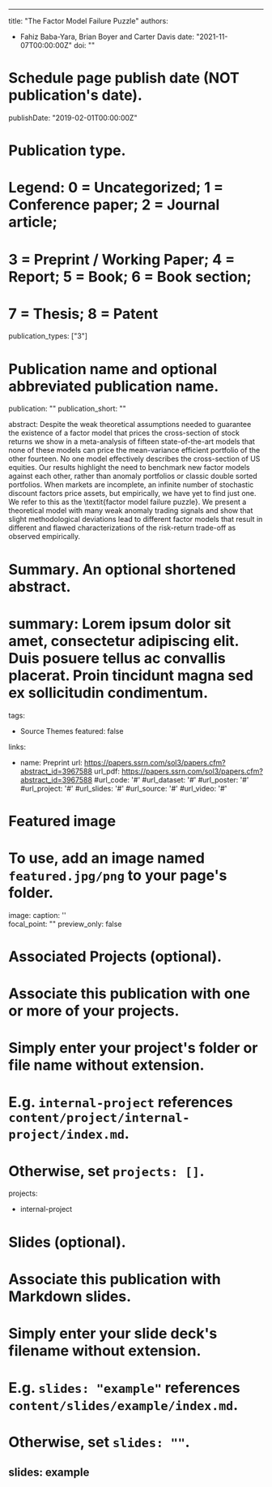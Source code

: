 

---
title: "The Factor Model Failure Puzzle"
authors:
- Fahiz Baba-Yara, Brian Boyer and Carter Davis
date: "2021-11-07T00:00:00Z"
doi: ""

# Schedule page publish date (NOT publication's date).
publishDate: "2019-02-01T00:00:00Z"

# Publication type.
# Legend: 0 = Uncategorized; 1 = Conference paper; 2 = Journal article;
# 3 = Preprint / Working Paper; 4 = Report; 5 = Book; 6 = Book section;
# 7 = Thesis; 8 = Patent
publication_types: ["3"]

# Publication name and optional abbreviated publication name.
publication: ""
publication_short: ""

abstract: Despite the weak theoretical assumptions needed to guarantee the existence of a factor model that prices the cross-section of stock returns we show in a meta-analysis of fifteen state-of-the-art models that none of these models can price the mean-variance efficient portfolio of the other fourteen. No one model effectively describes the cross-section of US equities. Our results highlight the need to benchmark new factor models against each other, rather than anomaly portfolios or classic double sorted portfolios. When markets are incomplete, an infinite number of stochastic discount factors price assets, but empirically, we have yet to find just one. We refer to this as the \textit{factor model failure puzzle}. We present a theoretical model with many weak anomaly trading signals and show that slight methodological deviations lead to different factor models that result in different and flawed characterizations of the risk-return trade-off as observed empirically.

# Summary. An optional shortened abstract.
# summary: Lorem ipsum dolor sit amet, consectetur adipiscing elit. Duis posuere tellus ac convallis placerat. Proin tincidunt magna sed ex sollicitudin condimentum.

tags:
- Source Themes
featured: false

links:
- name: Preprint
  url: https://papers.ssrn.com/sol3/papers.cfm?abstract_id=3967588
url_pdf: https://papers.ssrn.com/sol3/papers.cfm?abstract_id=3967588
#url_code: '#'
#url_dataset: '#'
#url_poster: '#'
#url_project: '#'
#url_slides: '#'
#url_source: '#'
#url_video: '#'

# Featured image
# To use, add an image named `featured.jpg/png` to your page's folder. 
image:
  caption: ''  
  focal_point: ""
  preview_only: false

# Associated Projects (optional).
#   Associate this publication with one or more of your projects.
#   Simply enter your project's folder or file name without extension.
#   E.g. `internal-project` references `content/project/internal-project/index.md`.
#   Otherwise, set `projects: []`.
projects:
- internal-project

# Slides (optional).
#   Associate this publication with Markdown slides.
#   Simply enter your slide deck's filename without extension.
#   E.g. `slides: "example"` references `content/slides/example/index.md`.
#   Otherwise, set `slides: ""`.
slides: example
--- 
